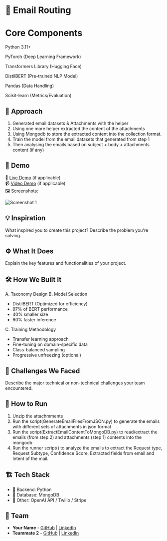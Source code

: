 # 🚀 Email Routing

# Core Components

Python 3.11+

PyTorch (Deep Learning Framework)

Transformers Library (Hugging Face)

DistilBERT (Pre-trained NLP Model)

Pandas (Data Handling)

Scikit-learn (Metrics/Evaluation)

## 🎯 Approach

1. Generated email datasets & Attachments with the helper
2. Using one more helper extracted the content of the attachments
3. Using Mongodb to store the extracted content into the collection format.
4. Train the model from the email datasets that generated from step 1
5. Then analysing the emails based on subject + body + attachments content (if any)

## 🎥 Demo

🔗 [Live Demo](#) (if applicable)  
📹 [Video Demo](#) (if applicable)  
🖼️ Screenshots:

![Screenshot 1](link-to-image)

## 💡 Inspiration

What inspired you to create this project? Describe the problem you're solving.

## ⚙️ What It Does

Explain the key features and functionalities of your project.

## 🛠️ How We Built It

A. Taxonomy Design
B. Model Selection

- DistilBERT (Optimized for efficiency)
- 97% of BERT performance
- 40% smaller size
- 60% faster inference

C. Training Methodology

- Transfer learning approach
- Fine-tuning on domain-specific data
- Class-balanced sampling
- Progressive unfreezing (optional)

## 🚧 Challenges We Faced

Describe the major technical or non-technical challenges your team encountered.

## 🏃 How to Run

1. Unzip the attachmments
2. Run the script(GenerateEmailFilesFromJSON.py) to generate the emails with different sets of attachments in json format
3. Run the script(ExtractEmailContentToMongoDB.py) to read/extract the emails (from step 2) and attachments (step 1) contents into the mongodb
4. Run the runner script() to analyze the emails to extract the Request type, Request Subtype, Confidence Score, Extracted fields from email and Intent of the mail.

## 🏗️ Tech Stack

- 🔹 Backend: Python
- 🔹 Database: MongoDB
- 🔹 Other: OpenAI API / Twilio / Stripe

## 👥 Team

- **Your Name** - [GitHub](#) | [LinkedIn](#)
- **Teammate 2** - [GitHub](#) | [LinkedIn](#)
